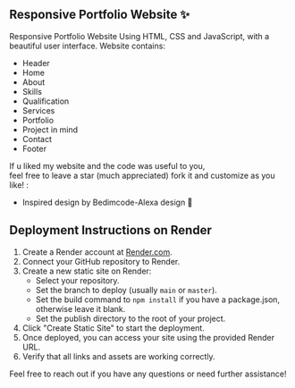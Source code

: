 ## Responsive Portfolio Website ✨

Responsive Portfolio Website Using HTML, CSS and JavaScript, with a beautiful user interface. 
Website contains: 
- Header 
- Home
- About
- Skills
- Qualification
- Services
- Portfolio
- Project in mind
- Contact
- Footer 

If u liked my website and the code was useful to you, <br>
feel free to leave a star (much appreciated) fork it and customize as you like! :

- Inspired design by Bedimcode-Alexa design 🙌

## Deployment Instructions on Render

1. Create a Render account at [Render.com](https://render.com).
2. Connect your GitHub repository to Render.
3. Create a new static site on Render:
   - Select your repository.
   - Set the branch to deploy (usually `main` or `master`).
   - Set the build command to `npm install` if you have a package.json, otherwise leave it blank.
   - Set the publish directory to the root of your project.
4. Click "Create Static Site" to start the deployment.
5. Once deployed, you can access your site using the provided Render URL.
6. Verify that all links and assets are working correctly.

Feel free to reach out if you have any questions or need further assistance!
